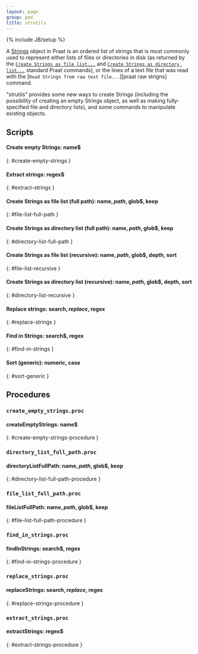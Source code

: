```yaml
---
layout: page
group: pod
title: strutils
---
```

{% include JB/setup %}

A [Strings][] object in Praat is an ordered list of strings that is most
commonly used to represent either lists of files or directories in disk (as
returned by the [`Create Strings as file list...`][praat file list] and [`Create
Strings as directory list...`][praat directory list] standard Praat commands),
or the lines of a text file that was read with the [`Read Strings from raw text
file...`][praat raw strigns] command.

[praat file list]: http://www.fon.hum.uva.nl/praat/manual/Create_Strings_as_file_list___.html
[praat directory list]: http://www.fon.hum.uva.nl/praat/manual/Create_Strings_as_directory_list___.html
[praat raw strings]: http://www.fon.hum.uva.nl/praat/manual/Read_Strings_from_raw_text_file___.html
[strings]: http://www.fon.hum.uva.nl/praat/manual/Strings.html

"strutils" provides some new ways to create Strings (including the possibility
of creating an empty Strings object, as well as making fully-specified file and
directory lists), and some commands to manipulate existing objects.

## Scripts

#### Create empty Strings: name$
{: #create-empty-strings }

#### Extract strings: regex$
{: #extract-strings }

#### Create Strings as file list (full path): name$, path$, glob$, keep
{: #file-list-full-path }

#### Create Strings as directory list (full path): name$, path$, glob$, keep
{: #directory-list-full-path }

#### Create Strings as file list (recursive): name$, path$, glob$, depth, sort
{: #file-list-recursive }

#### Create Strings as directory list (recursive): name$, path$, glob$, depth, sort
{: #directory-list-recursive }

#### Replace strings: search$, replace$, regex
{: #replace-strings }

#### Find in Strings: search$, regex
{: #find-in-strings }

#### Sort (generic): numeric, case
{: #sort-generic }

## Procedures

### `create_empty_strings.proc`

#### createEmptyStrings: name$
{: #create-empty-strings-procedure }

### `directory_list_full_path.proc`

#### directoryListFullPath: name$, path$, glob$, keep
{: #directory-list-full-path-procedure }

### `file_list_full_path.proc`

#### fileListFullPath: name$, path$, glob$, keep
{: #file-list-full-path-procedure }

### `find_in_strings.proc`

#### findInStrings: search$, regex
{: #find-in-strings-procedure }

### `replace_strings.proc`

#### replaceStrings: search$, replace$, regex
{: #replace-strings-procedure }

### `extract_strings.proc`

#### extractStrings: regex$
{: #extract-strings-procedure }
